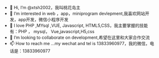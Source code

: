 - 👋 Hi, I’m @xtsh2002，我叫桃花岛主
- 👀 I’m interested in web ，app，miniprogram  devlepment,我喜欢网站开发，app开发，微信小程序开发
- 🌱 I love PHP ,MYsql ,VUE, Javascript, HTML5,CSS，我主要掌握的技能有：PHP ， mysql， Vue,javascript,H5,css
- 💞️ I’m looking to collaborate on development,希望在这里和大家合作交流
- 📫 How to reach me ...my wechat and tel is 13833960977，我的微信，电话是：13833960977



<!---
xtsh2002/xtsh2002 is a ✨ special ✨ repository because its `README.md` (this file) appears on your GitHub profile.
You can click the Preview link to take a look at your changes.


--->
